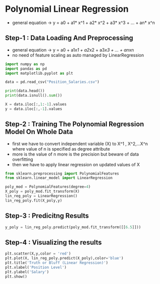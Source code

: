 # Polynomial Linear Regression

- general equation -> y = a0 + a1* x^1 + a2* x^2 + a3* x^3 + ... + an* x^n

## Step-1 : Data Loading And Preprocessing

- general equation -> y = a0 + a1*x1 + a2*x2 + a3*x3 + ... + an*xn
- no need of feature scaling as auto managed by LinearRegression

```python
import numpy as np
import pandas as pd
import matplotlib.pyplot as plt

data = pd.read_csv("Position_Salaries.csv")

print(data.head())
print(data.isnull().sum())

X = data.iloc[:,1:-1].values
y = data.iloc[:,-1].values
```

## Step-2 : Training The Polynomial Regression Model On Whole Data

- first we have to convert independent variable (X) to X^1 , X^2,...X^n where value of n is specified as degree attribute
- more is the value of n more is the precision but beware of data overfitting
- then we have to apply linear regression on updated values of X

```python
from sklearn.preprocessing import PolynomialFeatures
from sklearn.linear_model import LinearRegression

poly_mod = PolynomialFeatures(degree=4)
X_poly = poly_mod.fit_transform(X)
lin_reg_poly = LinearRegression()
lin_reg_poly.fit(X_poly,y)
```
## Step-3 : Predicitng Results

```python
y_poly = lin_reg_poly.predict(poly_mod.fit_transform([[6.5]]))
```

## Step-4 : Visualizing the results

 ```python
plt.scatter(X,y,color = 'red')
plt.plot(X, lin_reg_poly.predict(X_poly),color='blue')
plt.title('Truth or Bluff (Linear Regression)')
plt.xlabel('Position Level')
plt.ylabel('Salary')
plt.show()
 ```

